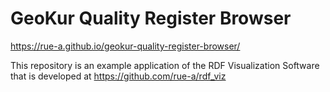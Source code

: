 # GeoKur Quality Register Browser

https://rue-a.github.io/geokur-quality-register-browser/

This repository is an example application of the RDF Visualization Software that is developed at https://github.com/rue-a/rdf_viz 
